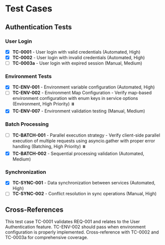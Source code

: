 # Test Cases

## Authentication Tests

### User Login
- [x] **TC-0001** - User login with valid credentials (Automated, High)
- [x] **TC-0002** - User login with invalid credentials (Automated, High)
- [ ] **TC-0003a** - User login with expired session (Manual, Medium)

### Environment Tests
- [x] **TC-ENV-001** - Environment variable configuration (Automated, High)
- [ ] **TC-ENV-002** - Environment Map Configuration - Verify map-based environment configuration with enum keys in service options (Environment, High Priority) ⏸️
- [x] **TC-ENV-007** - Environment validation testing (Manual, Medium)

### Batch Processing
- [ ] **TC-BATCH-001** - Parallel execution strategy - Verify client-side parallel execution of multiple requests using asyncio.gather with proper error handling (Batching, High Priority) ⏸️
- [x] **TC-BATCH-002** - Sequential processing validation (Automated, Medium)

### Synchronization
- [x] **TC-SYNC-001** - Data synchronization between services (Automated, High)
- [ ] **TC-SYNC-002** - Conflict resolution in sync operations (Manual, High)

## Cross-References

This test case TC-0001 validates REQ-001 and relates to the User Authentication feature.
TC-ENV-002 should pass when environment configuration is properly implemented.
Cross-reference with TC-0002 and TC-0003a for comprehensive coverage.
